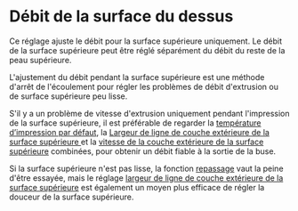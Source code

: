 Débit de la surface du dessus
====
Ce réglage ajuste le débit pour la surface supérieure uniquement. Le débit de la surface supérieure peut être réglé séparément du débit du reste de la peau supérieure.

L'ajustement du débit pendant la surface supérieure est une méthode d'arrêt de l'écoulement pour régler les problèmes de débit d'extrusion ou de surface supérieure peu lisse.

S'il y a un problème de vitesse d'extrusion uniquement pendant l'impression de la surface supérieure, il est préférable de regarder la [température d’impression par défaut](material_print_temperature.md), la [Largeur de ligne de couche extérieure de la surface supérieure
](../experimental/roofing_line_width.md) et la [vitesse de la couche extérieure de la surface supérieure](../speed/speed_roofing.md) combinées, pour obtenir un débit fiable à la sortie de la buse.

Si la surface supérieure n'est pas lisse, la fonction [repassage](../shell/ironing_enabled.md) vaut la peine d'être essayée, mais le réglage [largeur de ligne de couche extérieure de la surface supérieure](../experimental/roofing_line_width.md) est également un moyen plus efficace de régler la douceur de la surface supérieure.
